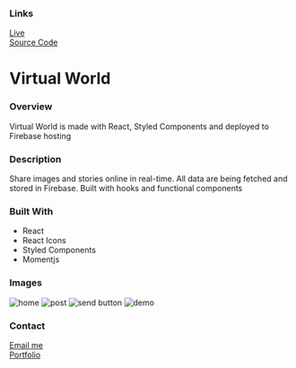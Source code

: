 ### Links

[Live](https://virtual-world-3f2c7.web.app) \
[Source Code](https://github.com/FyerBall/Virtual-World)

# Virtual World

### Overview

Virtual World is made with React, Styled Components and deployed to Firebase hosting

### Description

Share images and stories online in real-time. All data are being fetched and stored in Firebase. 
Built with hooks and functional components



### Built With

- React
- React Icons
- Styled Components
- Momentjs

### Images

![home](https://dl.airtable.com/.attachmentThumbnails/2896b179d87d6dede5274d87a20838f9/0aa3eb6e)
![post](https://dl.airtable.com/.attachmentThumbnails/e778442403b35b639d2d039edf3137b5/a933d49a)
![send button](https://dl.airtable.com/.attachments/e5bab7b7d4489885415d913d61727c80/20325aeb/sendbuttondisabledenabled.gif)
![demo](https://dl.airtable.com/.attachments/d75cc81771b235b7b6b3fd42ed76a80d/10869c8b/demo.gif)

### Contact

[Email me](mailto:meshari@meshariabid.com?subject=[GitHub]) \
[Portfolio](https://meshariabid.com/)


